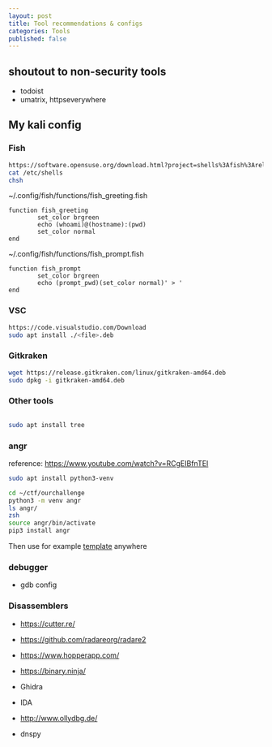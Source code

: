 ```yaml
---
layout: post
title: Tool recommendations & configs
categories: Tools
published: false
---
```


## shoutout to non-security tools

- todoist
- umatrix, httpseverywhere

## My kali config

### Fish

```bash
https://software.opensuse.org/download.html?project=shells%3Afish%3Arelease%3A3&package=fish
cat /etc/shells
chsh
```

~/.config/fish/functions/fish_greeting.fish

```plaintext
function fish_greeting
        set_color brgreen
        echo (whoami)@(hostname):(pwd)
        set_color normal
end
```

~/.config/fish/functions/fish_prompt.fish

```plaintext
function fish_prompt
        set_color brgreen
        echo (prompt_pwd)(set_color normal)' > '
end
```

### VSC

```bash
https://code.visualstudio.com/Download
sudo apt install ./<file>.deb
```

### Gitkraken

```bash
wget https://release.gitkraken.com/linux/gitkraken-amd64.deb
sudo dpkg -i gitkraken-amd64.deb
```

### Other tools

```bash

sudo apt install tree

```

### angr

reference: <https://www.youtube.com/watch?v=RCgEIBfnTEI>

```bash
sudo apt install python3-venv
```

```bash
cd ~/ctf/ourchallenge
python3 -m venv angr
ls angr/
zsh
source angr/bin/activate
pip3 install angr
```

Then use for example [template](angr_template.md) anywhere

### debugger

- gdb config

### Disassemblers

- <https://cutter.re/>
- <https://github.com/radareorg/radare2>
- <https://www.hopperapp.com/>
- <https://binary.ninja/>
- Ghidra
- IDA

- <http://www.ollydbg.de/>
- dnspy
